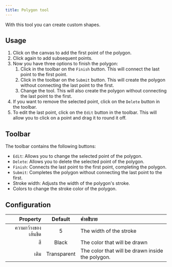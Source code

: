 ```yaml
---
title: Polygon tool
---
```


With this tool you can create custom shapes.

## Usage

1. Click on the canvas to add the first point of the polygon.
2. Click again to add subsequent points.
3. Now you have three options to finish the polygon:
   1. Click in the toolbar on the `Finish` button. This will connect the last point to the first point.
   2. Click in the toolbar on the `Submit` button. This will create the polygon without connecting the last point to the first.
   3. Change the tool. This will also create the polygon without connecting the last point to the first.
4. If you want to remove the selected point, click on the `Delete` button in the toolbar.
5. To edit the last point, click on the `Edit` button in the toolbar. This will allow you to click on a point and drag it to round it off.

## Toolbar

The toolbar contains the following buttons:

- `Edit`: Allows you to change the selected point of the polygon.
- `Delete`: Allows you to delete the selected point of the polygon.
- `Finish`: Connects the last point to the first point, completing the polygon.
- `Submit`: Completes the polygon without connecting the last point to the first.
- Stroke width: Adjusts the width of the polygon's stroke.
- Colors to change the stroke color of the polygon.

## Configuration

|            Property |   Default   | คำอธิบาย                                                         |
| ------------------: | :---------: | :--------------------------------------------------------------- |
| ความกว้างของเส้นขีด |      5      | The width of the stroke                                          |
|                  สี |    Black    | The color that will be drawn                                     |
|                เติม | Transparent | The color that will be drawn inside the polygon. |
